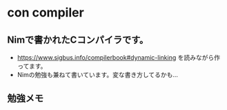 # con compiler

## Nimで書かれたCコンパイラです。
- https://www.sigbus.info/compilerbook#dynamic-linking を読みながら作ってます。
- Nimの勉強も兼ねて書いています。変な書き方してるかも...

## 勉強メモ